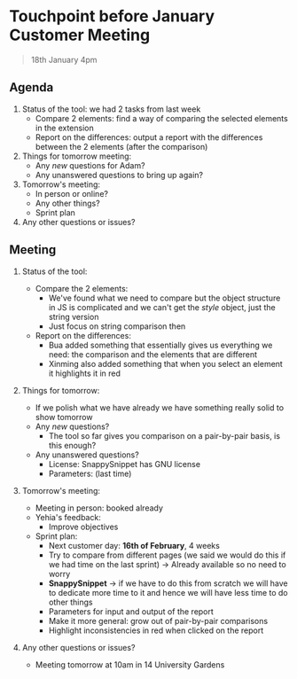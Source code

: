 # Touchpoint before January Customer Meeting

> 18th January 4pm

## Agenda

1. Status of the tool: we had 2 tasks from last week
   - Compare 2 elements: find a way of comparing the selected elements in the extension
   - Report on the differences: output a report with the differences between the 2 elements (after the comparison)
2. Things for tomorrow meeting:
   - Any _new_ questions for Adam?
   - Any unanswered questions to bring up again?
3. Tomorrow's meeting:
   - In person or online?
   - Any other things?
   - Sprint plan
4. Any other questions or issues?

## Meeting

1. Status of the tool:

   - Compare the 2 elements:
     - We've found what we need to compare but the object structure in JS is complicated and we can't get the _style_ object, just the string version
     - Just focus on string comparison then
   - Report on the differences:
     - Bua added something that essentially gives us everything we need: the comparison and the elements that are different
     - Xinming also added something that when you select an element it highlights it in red

2. Things for tomorrow:

   - If we polish what we have already we have something really solid to show tomorrow
   - Any _new_ questions?
     - The tool so far gives you comparison on a pair-by-pair basis, is this enough?
   - Any unanswered questions?
     - License: SnappySnippet has GNU license
     - Parameters: (last time)

3. Tomorrow's meeting:

   - Meeting in person: booked already
   - Yehia's feedback:
     - Improve objectives
   - Sprint plan:
     - Next customer day: **16th of February**, 4 weeks
     - Try to compare from different pages (we said we would do this if we had time on the last sprint) -> Already available so no need to worry
     - **SnappySnippet** -> if we have to do this from scratch we will have to dedicate more time to it and hence we will have less time to do other things
     - Parameters for input and output of the report
     - Make it more general: grow out of pair-by-pair comparisons
     - Highlight inconsistencies in red when clicked on the report

4. Any other questions or issues?
   - Meeting tomorrow at 10am in 14 University Gardens
